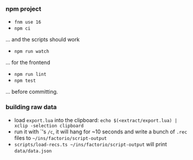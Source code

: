 ### npm project

 * `fnm use 16`
 * `npm ci`

... and the scripts should work

 * `npm run watch`

... for the frontend

 * `npm run lint`
 * `npm test`

... before committing.


### building raw data

 * load `export.lua` into the clipboard: `echo $(<extract/export.lua) | xclip -selection clipboard`
 * run it with \`'s `/c`, it will hang for ~10 seconds and write a bunch of `.rec` files to `~/ins/factorio/script-output`
 * `scripts/load-recs.ts ~/ins/factorio/script-output` will print `data/data.json`
